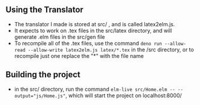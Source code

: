 ## Using the Translator

* The translator I made is stored at src/ , and is called latex2elm.js.
* It expects to work on .tex files in the src/latex directory, and will generate .elm files in the src/gen file
* To recompile all of the .tex files, use the command `deno run --allow-read --allow-write latex2elm.js latex/*.tex` in the /src directory, or to recompile just one replace the "*" with the file name

## Building the project

* in the src/ directory, run the command `elm-live src/Home.elm -- --output="js/Home.js"`, which will start the project on localhost:8000/